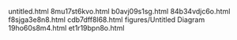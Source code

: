 untitled.html
8mu17st6kvo.html
b0avj09s1sg.html
84b34vdjc6o.html
f8sjga3e8n8.html
cdb7dff8l68.html
figures/Untitled Diagram
19ho60s8m4.html
et1r19bpn8o.html